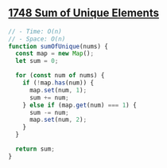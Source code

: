 ## [1748 Sum of Unique Elements](https://leetcode.com/problems/sum-of-unique-elements/description/)

<!-- notecardId: 1758845132263 -->

```js
// - Time: O(n)
// - Space: O(n)
function sumOfUnique(nums) {
  const map = new Map();
  let sum = 0;

  for (const num of nums) {
    if (!map.has(num)) {
      map.set(num, 1);
      sum += num;
    } else if (map.get(num) === 1) {
      sum -= num;
      map.set(num, 2);
    }
  }

  return sum;
}
```
